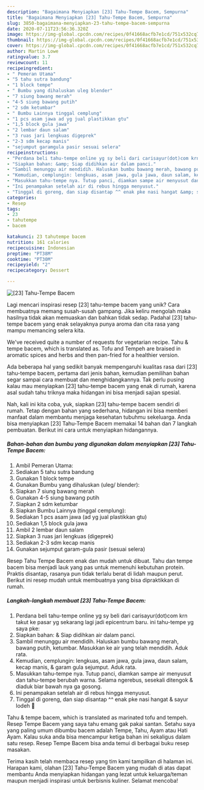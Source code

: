 ```yaml
---
description: "Bagaimana Menyiapkan [23] Tahu-Tempe Bacem, Sempurna"
title: "Bagaimana Menyiapkan [23] Tahu-Tempe Bacem, Sempurna"
slug: 3850-bagaimana-menyiapkan-23-tahu-tempe-bacem-sempurna
date: 2020-07-11T23:56:36.320Z
image: https://img-global.cpcdn.com/recipes/0f41668acfb7e1cd/751x532cq70/23-tahu-tempe-bacem-foto-resep-utama.jpg
thumbnail: https://img-global.cpcdn.com/recipes/0f41668acfb7e1cd/751x532cq70/23-tahu-tempe-bacem-foto-resep-utama.jpg
cover: https://img-global.cpcdn.com/recipes/0f41668acfb7e1cd/751x532cq70/23-tahu-tempe-bacem-foto-resep-utama.jpg
author: Martin Lowe
ratingvalue: 3.7
reviewcount: 11
recipeingredient:
- " Pemeran Utama"
- "5 tahu sutra bandung"
- "1 block tempe"
- " Bumbu yang dihaluskan uleg blender"
- "7 siung bawang merah"
- "4-5 siung bawang putih"
- "2 sdm ketumbar"
- " Bumbu Lainnya tinggal cemplung"
- "1 pcs asam jawa ad yg jual plastikkan gtu"
- "1,5 block gula jawa"
- "2 lembar daun salam"
- "3 ruas jari lengkuas digeprek"
- "2-3 sdm kecap manis"
- "sejumput garamgula pasir sesuai selera"
recipeinstructions:
- "Perdana beli tahu-tempe online yg sy beli dari carisayur(dot)com krn takut ke pasar yg sekarang lagi jadi epicentrum baru. ini tahu-tempe yg saya pke:"
- "Siapkan bahan: &amp; Siap didihkan air dalam panci."
- "Sambil menunggu air mendidih. Haluskan bumbu bawang merah, bawang putih, ketumbar. Masukkan ke air yang telah mendidih. Aduk rata."
- "Kemudian, cemplungin: lengkuas, asam jawa, gula jawa, daun salam, kecap manis, &amp; garam gula sejumput. Aduk rata."
- "Masukkan tahu-tempe nya. Tutup panci, diamkan sampe air menyusut dan tahu-tempe berubah warna. Selama ngerebus, sesekali ditengok &amp; diaduk biar bawah nya ga gosong."
- "Ini penampakan setelah air di rebus hingga menyusut."
- "Tinggal di goreng, dan siap disantap ^^ enak pke nasi hangat &amp; sayur lodeh 🤤"
categories:
- Resep
tags:
- 23
- tahutempe
- bacem

katakunci: 23 tahutempe bacem 
nutrition: 161 calories
recipecuisine: Indonesian
preptime: "PT38M"
cooktime: "PT30M"
recipeyield: "2"
recipecategory: Dessert

---
```



![[23] Tahu-Tempe Bacem](https://img-global.cpcdn.com/recipes/0f41668acfb7e1cd/751x532cq70/23-tahu-tempe-bacem-foto-resep-utama.jpg)

Lagi mencari inspirasi resep [23] tahu-tempe bacem yang unik? Cara membuatnya memang susah-susah gampang. Jika keliru mengolah maka hasilnya tidak akan memuaskan dan bahkan tidak sedap. Padahal [23] tahu-tempe bacem yang enak selayaknya punya aroma dan cita rasa yang mampu memancing selera kita.

We&#39;ve received quite a number of requests for vegetarian recipe. Tahu &amp; tempe bacem, which is translated as. Tofu and Tempeh are braised in aromatic spices and herbs and then pan-fried for a healthier version.

Ada beberapa hal yang sedikit banyak mempengaruhi kualitas rasa dari [23] tahu-tempe bacem, pertama dari jenis bahan, kemudian pemilihan bahan segar sampai cara membuat dan menghidangkannya. Tak perlu pusing kalau mau menyiapkan [23] tahu-tempe bacem yang enak di rumah, karena asal sudah tahu triknya maka hidangan ini bisa menjadi sajian spesial.


Nah, kali ini kita coba, yuk, siapkan [23] tahu-tempe bacem sendiri di rumah. Tetap dengan bahan yang sederhana, hidangan ini bisa memberi manfaat dalam membantu menjaga kesehatan tubuhmu sekeluarga. Anda bisa menyiapkan [23] Tahu-Tempe Bacem memakai 14 bahan dan 7 langkah pembuatan. Berikut ini cara untuk menyiapkan hidangannya.

<!--inarticleads1-->

##### Bahan-bahan dan bumbu yang digunakan dalam menyiapkan [23] Tahu-Tempe Bacem:

1. Ambil  Pemeran Utama:
1. Sediakan 5 tahu sutra bandung
1. Gunakan 1 block tempe
1. Gunakan  Bumbu yang dihaluskan (uleg/ blender):
1. Siapkan 7 siung bawang merah
1. Gunakan 4-5 siung bawang putih
1. Siapkan 2 sdm ketumbar
1. Siapkan  Bumbu Lainnya (tinggal cemplung):
1. Sediakan 1 pcs asam jawa (ad yg jual plastikkan gtu)
1. Sediakan 1,5 block gula jawa
1. Ambil 2 lembar daun salam
1. Siapkan 3 ruas jari lengkuas (digeprek)
1. Sediakan 2-3 sdm kecap manis
1. Gunakan sejumput garam-gula pasir (sesuai selera)


Resep Tahu Tempe Bacem enak dan mudah untuk dibuat. Tahu dan tempe bacem bisa menjadi lauk yang pas untuk memenuhi kebutuhan protein. Praktis disantap, rasanya pun tidak terlalu berat di lidah maupun perut. Berikut ini resep mudah untuk membuatnya yang bisa dipraktikkan di rumah. 

<!--inarticleads2-->

##### Langkah-langkah membuat [23] Tahu-Tempe Bacem:

1. Perdana beli tahu-tempe online yg sy beli dari carisayur(dot)com krn takut ke pasar yg sekarang lagi jadi epicentrum baru. ini tahu-tempe yg saya pke:
1. Siapkan bahan: &amp; Siap didihkan air dalam panci.
1. Sambil menunggu air mendidih. Haluskan bumbu bawang merah, bawang putih, ketumbar. Masukkan ke air yang telah mendidih. Aduk rata.
1. Kemudian, cemplungin: lengkuas, asam jawa, gula jawa, daun salam, kecap manis, &amp; garam gula sejumput. Aduk rata.
1. Masukkan tahu-tempe nya. Tutup panci, diamkan sampe air menyusut dan tahu-tempe berubah warna. Selama ngerebus, sesekali ditengok &amp; diaduk biar bawah nya ga gosong.
1. Ini penampakan setelah air di rebus hingga menyusut.
1. Tinggal di goreng, dan siap disantap ^^ enak pke nasi hangat &amp; sayur lodeh 🤤


Tahu &amp; tempe bacem, which is translated as marinated tofu and tempeh. Resep Tempe Bacem yang saya tahu emang gak pakai santan. Setahu saya yang paling umum dibumbu bacem adalah Tempe, Tahu, Ayam atau Hati Ayam. Kalau suka anda bisa mencampur ketiga bahan ini sekaligus dalam satu resep. Resep Tempe Bacem bisa anda temui di berbagai buku resep masakan. 

Terima kasih telah membaca resep yang tim kami tampilkan di halaman ini. Harapan kami, olahan [23] Tahu-Tempe Bacem yang mudah di atas dapat membantu Anda menyiapkan hidangan yang lezat untuk keluarga/teman maupun menjadi inspirasi untuk berbisnis kuliner. Selamat mencoba!
